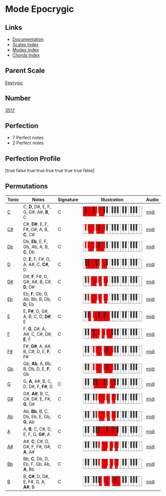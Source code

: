 # Mode Epocrygic

## Links

- [Documentation](index.md)
- [Scales Index](Scales.md)
- [Modes Index](Modes.md)
- [Chords Index](Chords.md)

## Parent Scale

[Epyrygic](ScaleEpyrygic.md)

## Number

[3517](https://ianring.com/musictheory/scales/3517)

## Perfection

- 7 Perfect notes
- 2 Perfect notes

## Perfection Profile

[true false true true true true true true false]

## Permutations

| Tonic | Notes | Signature | Illustration | Audio |
|-------|-------|-----------|--------------|-------|
| [C](ModeCNaturalEpocrygic.md) | C, **D**, D#, E, F, G, G#, A#, **B**, C | C | ![CNaturalEpocrygic](ModeCNaturalEpocrygic.png) | [midi](https://github.com/edipermadi/music/blob/main/docs/ModeCNaturalEpocrygic.mid?raw=true) |
| [C#](ModeCSharpEpocrygic.md) | C#, **D#**, E, F, F#, G#, A, B, **C**, C# | C | ![CSharpEpocrygic](ModeCSharpEpocrygic.png) | [midi](https://github.com/edipermadi/music/blob/main/docs/ModeCSharpEpocrygic.mid?raw=true) |
| [Db](ModeDFlatEpocrygic.md) | Db, **Eb**, E, F, Gb, Ab, A, B, **C**, Db | C | ![DFlatEpocrygic](ModeDFlatEpocrygic.png) | [midi](https://github.com/edipermadi/music/blob/main/docs/ModeDFlatEpocrygic.mid?raw=true) |
| [D](ModeDNaturalEpocrygic.md) | D, **E**, F, F#, G, A, A#, C, **C#**, D | C | ![DNaturalEpocrygic](ModeDNaturalEpocrygic.png) | [midi](https://github.com/edipermadi/music/blob/main/docs/ModeDNaturalEpocrygic.mid?raw=true) |
| [D#](ModeDSharpEpocrygic.md) | D#, **F**, F#, G, G#, A#, B, C#, **D**, D# | C | ![DSharpEpocrygic](ModeDSharpEpocrygic.png) | [midi](https://github.com/edipermadi/music/blob/main/docs/ModeDSharpEpocrygic.mid?raw=true) |
| [Eb](ModeEFlatEpocrygic.md) | Eb, **F**, Gb, G, Ab, Bb, B, Db, **D**, Eb | C | ![EFlatEpocrygic](ModeEFlatEpocrygic.png) | [midi](https://github.com/edipermadi/music/blob/main/docs/ModeEFlatEpocrygic.mid?raw=true) |
| [E](ModeENaturalEpocrygic.md) | E, **F#**, G, G#, A, B, C, D, **D#**, E | C | ![ENaturalEpocrygic](ModeENaturalEpocrygic.png) | [midi](https://github.com/edipermadi/music/blob/main/docs/ModeENaturalEpocrygic.mid?raw=true) |
| [F](ModeFNaturalEpocrygic.md) | F, **G**, G#, A, A#, C, C#, D#, **E**, F | C | ![FNaturalEpocrygic](ModeFNaturalEpocrygic.png) | [midi](https://github.com/edipermadi/music/blob/main/docs/ModeFNaturalEpocrygic.mid?raw=true) |
| [F#](ModeFSharpEpocrygic.md) | F#, **G#**, A, A#, B, C#, D, E, **F**, F# | C | ![FSharpEpocrygic](ModeFSharpEpocrygic.png) | [midi](https://github.com/edipermadi/music/blob/main/docs/ModeFSharpEpocrygic.mid?raw=true) |
| [Gb](ModeGFlatEpocrygic.md) | Gb, **Ab**, A, Bb, B, Db, D, E, **F**, Gb | C | ![GFlatEpocrygic](ModeGFlatEpocrygic.png) | [midi](https://github.com/edipermadi/music/blob/main/docs/ModeGFlatEpocrygic.mid?raw=true) |
| [G](ModeGNaturalEpocrygic.md) | G, **A**, A#, B, C, D, D#, F, **F#**, G | C | ![GNaturalEpocrygic](ModeGNaturalEpocrygic.png) | [midi](https://github.com/edipermadi/music/blob/main/docs/ModeGNaturalEpocrygic.mid?raw=true) |
| [G#](ModeGSharpEpocrygic.md) | G#, **A#**, B, C, C#, D#, E, F#, **G**, G# | C | ![GSharpEpocrygic](ModeGSharpEpocrygic.png) | [midi](https://github.com/edipermadi/music/blob/main/docs/ModeGSharpEpocrygic.mid?raw=true) |
| [Ab](ModeAFlatEpocrygic.md) | Ab, **Bb**, B, C, Db, Eb, E, Gb, **G**, Ab | C | ![AFlatEpocrygic](ModeAFlatEpocrygic.png) | [midi](https://github.com/edipermadi/music/blob/main/docs/ModeAFlatEpocrygic.mid?raw=true) |
| [A](ModeANaturalEpocrygic.md) | A, **B**, C, C#, D, E, F, G, **G#**, A | C | ![ANaturalEpocrygic](ModeANaturalEpocrygic.png) | [midi](https://github.com/edipermadi/music/blob/main/docs/ModeANaturalEpocrygic.mid?raw=true) |
| [A#](ModeASharpEpocrygic.md) | A#, **C**, C#, D, D#, F, F#, G#, **A**, A# | C | ![ASharpEpocrygic](ModeASharpEpocrygic.png) | [midi](https://github.com/edipermadi/music/blob/main/docs/ModeASharpEpocrygic.mid?raw=true) |
| [Bb](ModeBFlatEpocrygic.md) | Bb, **C**, Db, D, Eb, F, Gb, Ab, **A**, Bb | C | ![BFlatEpocrygic](ModeBFlatEpocrygic.png) | [midi](https://github.com/edipermadi/music/blob/main/docs/ModeBFlatEpocrygic.mid?raw=true) |
| [B](ModeBNaturalEpocrygic.md) | B, **C#**, D, D#, E, F#, G, A, **A#**, B | C | ![BNaturalEpocrygic](ModeBNaturalEpocrygic.png) | [midi](https://github.com/edipermadi/music/blob/main/docs/ModeBNaturalEpocrygic.mid?raw=true) |
